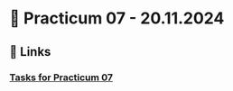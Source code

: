 # 📝 Practicum 07 - 20.11.2024

## 🔗 Links
### [Tasks for Practicum 07](https://leetcode.com/problem-list/aknm6ebm/)